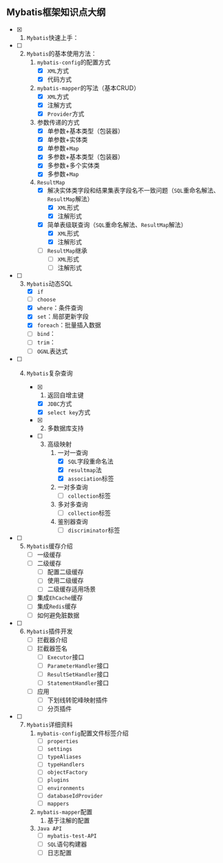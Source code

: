 ## Mybatis框架知识点大纲

- [x] 1. `Mybatis`快速上手：

- [ ] 2. `Mybatis`的基本使用方法：
     1. `mybatis-config`的配置方式
        - [x] `XML`方式
        - [x] 代码方式
     2. `mybatis-mapper`的写法（基本CRUD）
        - [x] `XML`方式
        - [x] 注解方式
        - [x] `Provider`方式
     3. 参数传递的方式
        - [x] 单参数+基本类型（包装器）
        - [x] 单参数+实体类
        - [x] 单参数+`Map`
        - [x] 多参数+基本类型（包装器）
        - [x] 多参数+多个实体类
        - [x] 多参数+`Map`
     4. `ResultMap`
        - [x] 解决实体类字段和结果集表字段名不一致问题（`SQL`重命名解法、`ResultMap`解法）
          - [x] `XML`形式
          - [x] 注解形式
        - [x] 简单表级联查询（`SQL`重命名解法、`ResultMap`解法）
          - [x] `XML`形式
          - [x] 注解形式
        - [ ] `ResultMap`继承
          - [ ] `XML`形式
          - [ ] 注解形式

- [ ] 3. `Mybatis`动态SQL
     - [x] `if`
     - [ ] `choose`
     - [x] `where`：条件查询
     - [x] `set`：局部更新字段
     - [x] `foreach`：批量插入数据
     - [ ] `bind`：
     - [ ] `trim`：
     - [ ] `OGNL`表达式

- [ ] 4. `Mybatis`复杂查询

     - [x] 1. 返回自增主键

       - [x] `JDBC`方式
       - [x] `select key`方式

     - [x] 2. 多数据库支持

     - [ ] 3. 高级映射
          1. 一对一查询
             - [x] `SQL`字段重命名法
             - [x] `resultmap`法
             - [x] `association`标签
          2. 一对多查询
             - [ ] `collection`标签
          3. 多对多查询
             - [ ] `collection`标签
          4. 鉴别器查询
             - [ ] `discriminator`标签

- [ ] 5. `Mybatis`缓存介绍
     - [ ] 一级缓存
     - [ ] 二级缓存
       - [ ] 配置二级缓存
       - [ ] 使用二级缓存
       - [ ] 二级缓存适用场景
     - [ ] 集成`EhCache`缓存
     - [ ] 集成`Redis`缓存
     - [ ] 如何避免脏数据

- [ ] 6. `Mybatis`插件开发
     - [ ] 拦截器介绍
     - [ ] 拦截器签名
       - [ ] `Executor`接口
       - [ ] `ParameterHandler`接口
       - [ ] `ResultSetHandler`接口
       - [ ] `StatementHandler`接口
     - [ ] 应用
       - [ ] 下划线转驼峰映射插件
       - [ ] 分页插件

- [ ] 7. `Mybatis`详细资料
     1. `mybatis-config`配置文件标签介绍
        - [ ] `properties`
        - [ ] `settings`
        - [ ] `typeAliases`
        - [ ] `typeHandlers`
        - [ ] `objectFactory`
        - [ ] `plugins`
        - [ ] `environments`
        - [ ] `databaseIdProvider`
        - [ ] `mappers` 
     2. `mybatis-mapper`配置
        1. 基于注解的配置
     3. `Java API`
        - [ ] `mybatis-test-API`
        - [ ] `SQL`语句构建器
        - [ ] 日志配置
